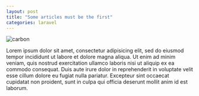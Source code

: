 ```yaml
---
layout: post
title: "Some articles must be the first"
categories: laravel
---
```


![carbon](https://user-images.githubusercontent.com/16917278/115000476-15f27080-9ea3-11eb-806e-a48902fb8f5a.png)

Lorem ipsum dolor sit amet, consectetur adipisicing elit, sed do eiusmod tempor incididunt ut labore et dolore magna aliqua. Ut enim ad minim veniam, quis nostrud exercitation ullamco laboris nisi ut aliquip ex ea commodo consequat. Duis aute irure dolor in reprehenderit in voluptate velit esse cillum dolore eu fugiat nulla pariatur. Excepteur sint occaecat cupidatat non proident, sunt in culpa qui officia deserunt mollit anim id est laborum.

